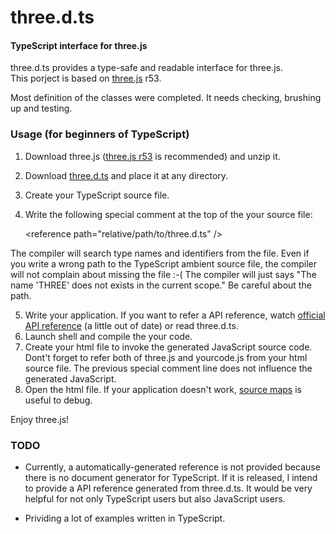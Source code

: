 three.d.ts
====
#### TypeScript interface for three.js ####

three.d.ts provides a type-safe and readable interface for three.js.   
This porject is based on [three.js](http://mrdoob.github.com/three.js/) r53.

Most definition of the classes were completed. It needs checking, brushing up and testing.

### Usage (for beginners of TypeScript)

1. Download three.js ([three.js r53](https://github.com/mrdoob/three.js/archive/r53.zip) is recommended) and unzip it.
2. Download [three.d.ts](https://github.com/kontan/three.d.ts/raw/master/three.d.ts) and place it at any directory.
3. Create your TypeScript source file. 
4. Write the following special comment at the top of the your source file:

     &lt;reference path="relative/path/to/three.d.ts" /&gt;

 The compiler will search type names and identifiers from the file. 
 Even if you write a wrong path to the TypeScript ambient source file, the compiler will not complain about missing the file :-( 
 The compiler will just says "The name 'THREE' does not exists in the current scope." 
 Be careful about the path.


5. Write your application. If you want to refer a API reference, watch [official API reference](http://mrdoob.github.com/three.js/docs/53/) (a little out of date) or read three.d.ts. 
5. Launch shell and compile the your code.
6. Create your html file to invoke the generated JavaScript source code. Dont't forget to refer both of three.js and yourcode.js from your html source file. The previous special comment line does not influence the generated JavaScript. 
6. Open the html file. If your application doesn't work, [source maps](http://www.html5rocks.com/en/tutorials/developertools/sourcemaps/) is useful to debug.  

Enjoy three.js!


### TODO

*  Currently, a automatically-generated reference is not provided because there is no document generator for TypeScript. If it is released, I intend to provide a API reference generated from three.d.ts. It would be very helpful for not only TypeScript users but also JavaScript users.

* Prividing a lot of examples written in TypeScript. 
